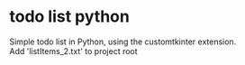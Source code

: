 # todo list python
 Simple todo list in Python, using the customtkinter extension. <br>
 Add 'listItems_2.txt' to project root
